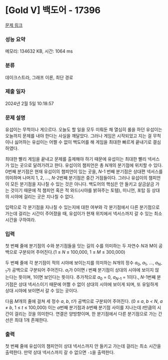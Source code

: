# [Gold V] 백도어 - 17396 

[문제 링크](https://www.acmicpc.net/problem/17396) 

### 성능 요약

메모리: 134632 KB, 시간: 1064 ms

### 분류

데이크스트라, 그래프 이론, 최단 경로

### 제출 일자

2024년 2월 5일 10:18:57

### 문제 설명

<p>유섭이는 무척이나 게으르다. 오늘도 할 일을 모두 미뤄둔 채 열심히 롤을 하던 유섭이는 오늘까지 문제를 내야 한다는 사실을 깨달았다. 그러나 게임은 시작되었고 지는 걸 무척이나 싫어하는 유섭이는 어쩔 수 없이 백도어를 해 게임을 최대한 빠르게 끝내기로 결심하였다.</p>

<p>최대한 빨리 게임을 끝내고 문제를 출제해야 하기 때문에 유섭이는 최대한 빨리 넥서스가 있는 곳으로 달려가려고 한다. 유섭이의 챔피언은 총 <em>N</em>개의 분기점에 위치할 수 있다. 0번째 분기점은 현재 유섭이의 챔피언이 있는 곳을, <em>N</em>-1 번째 분기점은 상대편 넥서스를 의미하며 나머지 1, 2, ..., <em>N</em>-2번째 분기점은 중간 거점들이다. 그러나 유섭이의 챔피언이 모든 분기점을 지나칠 수 있는 것은 아니다. 백도어의 핵심은 안 들키고 살금살금 가는 것이기 때문에 적 챔피언 혹은 적 와드(시야를 밝혀주는 토템), 미니언, 포탑 등 상대의 시야에 걸리는 곳은 지나칠 수 없다.</p>

<p>입력으로 각 분기점을 지나칠 수 있는지에 대한 여부와 각 분기점에서 다른 분기점으로 가는데 걸리는 시간이 주어졌을 때, 유섭이가 현재 위치에서 넥서스까지 갈 수 있는 최소 시간을 구하여라.</p>

### 입력 

 <p>첫 번째 줄에 분기점의 수와 분기점들을 잇는 길의 수를 의미하는 두 자연수 <em>N</em>과 M이 공백으로 구분되어 주어진다.(1 ≤ <em>N</em> ≤ 100,000, 1 ≤ <em>M</em> ≤ 300,000)</p>

<p>두 번째 줄에 각 분기점이 적의 시야에 보이는지를 의미하는 <em>N</em>개의 정수 <em>a</em><sub>0</sub>, <em>a</em><sub>1</sub>, ..., <em>a<sub>N</sub></em><sub>-1</sub>가 공백으로 구분되어 주어진다. <em>a<sub>i</sub></em>가 0이면 <em>i </em>번째 분기점이 상대의 시야에 보이지 않는다는 뜻이며, 1이면 보인다는 뜻이다. 추가적으로 <em>a</em><sub>0</sub> = 0, <em>a<sub>N</sub></em><sub>-1</sub> = 1이다., <em>N</em>-1번째 분기점은 상대 넥서스이기 때문에 어쩔 수 없이 상대의 시야에 보이게 되며, 또 유일하게 상대 시야에 보이면서 갈 수 있는 곳이다.</p>

<p>다음 <em>M</em>개의 줄에 걸쳐 세 정수 <em>a</em>, <em>b</em>, <em>t</em>가 공백으로 구분되어 주어진다. (0 ≤ <em>a</em>, <em>b</em> <em>< N</em>, <em>a</em> ≠ <em>b</em>, 1 ≤ <em>t</em> ≤ 100,000) 이는 <em>a</em>번째 분기점과 <em>b</em>번째 분기점 사이를 지나는데 <em>t</em>만큼의 시간이 걸리는 것을 의미한다. 연결은 양방향이며, 한 분기점에서 다른 분기점으로 가는 간선은 최대 1개 존재한다.</p>

### 출력 

 <p>첫 번째 줄에 유섭이의 챔피언이 상대 넥서스까지 안 들키고 가는데 걸리는 최소 시간을 출력한다. 만약 상대 넥서스까지 갈 수 없으면 <code>-1</code>을 출력한다.</p>

